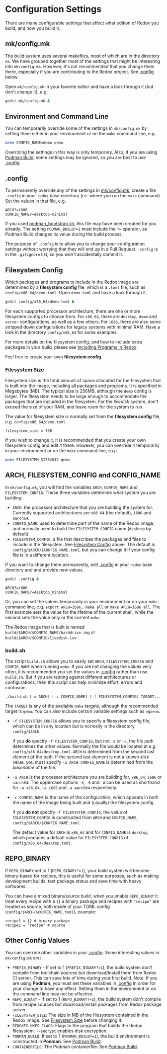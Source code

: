 # Configuration Settings

There are many configurable settings that affect what edition of Redox you build, and how you build it.

## mk/config.mk

The build system uses several makefiles, most of which are in the directory `mk`. We have grouped together most of the settings that might be interesting into `mk/config.mk`. However, it's not recommended that you change them there, especially if you are contributing to the Redox project. See [.config](#config) below.

Open `mk/config.mk` in your favorite editor and have a look through it (but don't change it), e.g.
```sh
gedit mk/config.mk &
```

## Environment and Command Line

You can temporarily override some of the settings in `mk/config.mk` by setting them either in your environment or on the `make` command line, e.g.
```sh
make CONFIG_NAME=demo qemu
```

Overriding the settings in this way is only temporary. Also, if you are using [Podman Build](./ch02-06-podman-build.md), some settings may be ignored, so you are best to use [.config](#config).

## .config

To permanently override any of the settings in [mk/config.mk](#mkconfigmk), create a file `.config` in your `redox` base directory (i.e. where you run the `make` command). Set the values in that file, e.g.
```
ARCH?=i686
CONFIG_NAME?=desktop-minimal
```

If you used [podman_bootstrap.sh](./ch02-06-podman-build.md#new-working-directory), this file may have been created for you already. The setting `PODMAN_BUILD?=1` must include the `?=` operator, as Podman Build changes its value during the build process.

The purpose of `.config` is to allow you to change your configuration settings without worrying that they will end up in a Pull Request. `.config` is in the `.gitignore` list, so you won't accidentally commit it.

## Filesystem Config

Which packages and programs to include in the Redox image are determined by a **filesystem config** file, which is a `.toml` file, such as `config/x86_64/demo.toml`. Open `demo.toml` and have a look through it.
```sh
gedit config/x86_64/demo.toml &
```

For each supported processor architecture, there are one or more filesystem configs to choose from. For `x86_64`, there are `desktop`, `demo` and `server` configurations, as well as a few others. For `i686`, there are also some stripped down configurations for legacy systems with minimal RAM. Have a look in the directory `config/x86_64` for some examples.

For more details on the filesystem config, and how to include extra packages in your build, please see [Including Programs in Redox](./ch09-01-including-programs.md).

Feel free to create your own **filesystem config**.

### Filesystem Size

Filesystem size is the total amount of space allocated for the filesystem that is built into the image, including all packages and programs. It is specified in Megabytes (MB). The typical size is 256MB, although the `demo` config is larger. The filesystem needs to be large enough to accommodate the packages that are included in the filesystem. For the *livedisk* system, don't exceed the size of your RAM, and leave room for the system to run.

The value for filesystem size is normally set from the **filesystem config** file, e.g. `config/x86_64/demo.toml`.
```
filesystem_size = 768
```
If you wish to change it, it is recommended that you create your own filesystem config and edit it there. However, you can override it temporarily in your environment or on the `make` command line, e.g.:
```sh
make FILESYSTEM_SIZE=512 qemu
```

## ARCH, FILESYSTEM_CONFIG and CONFIG_NAME

In `mk/config.mk`, you will find the variables `ARCH`, `CONFIG_NAME` and `FILESYSTEM_CONFIG`. These three variables determine what system you are building. 

- `ARCH`: the processor architecture that you are building the system for. Currently supported architectures are `x86_64` (the default), `i686` and `aarch64`. 
- `CONFIG_NAME`: used to determine part of the name of the Redox image, and normally used to build the `FILESYSTEM_CONFIG` name (`desktop` by default). 
- `FILESYSTEM_CONFIG`: a file that describes the packages and files to include in the filesystem. See [Filesystem Config](#filesystem-config) above. The default is `config/$ARCH/$CONFIG_NAME.toml`, but you can change it if your config file is in a different location.

If you want to change them permanently, edit [.config](#config) in your `redox` base directory and and provide new values. 
```sh
gedit .config &
```
```
ARCH?=i686
CONFIG_NAME?=desktop_minimal
```

Or, you can set the values temporarily in your environment or on your `make` command line, e.g. `export ARCH=i686; make all` or `make ARCH=i686 all`. The first example sets the value for the lifetime of the current shell, while the second sets the value only or the current `make`.

The Redox image that is built is named `build/$ARCH/$CONFIG_NAME/harddrive.img` or `build/$ARCH/$CONFIG/livedisk.iso`.

### build.sh

The script `build.sh` allows you to easily set `ARCH`, `FILESYSTEM_CONFIG` and `CONFIG_NAME` when running `make`. If you are not changing the values very often, it is recommended you set the values in [.config](#config) rather than use `build.sh`. But if you are testing against different architectures or  configurations, then this script can help minimize effort, errors and confusion.

`./build.sh [-a ARCH] [-c CONFIG_NAME] [-f FILESYSTEM_CONFIG] TARGET...`

The `TARGET` is any of the available `make` targets, although the recommended target is `qemu`. You can also include certain variable settings such as `vga=no`.

- `-f FILESYSTEM_CONFIG` allows you to specify a filesystem config file, which can be in any location but is normally in the directory `config/$ARCH`.

  If you **do** specify `-f FILESYSTEM_CONFIG`, but not `-a` or `-c`, the file path determines the other values. Normally the file would be located at e.g. `config/x86_64/desktop.toml`. `ARCH` is determined from the second last element of the path. If the second last element is not a known `ARCH` value, you must specify `-a ARCH`. `CONFIG_NAME` is determined from the *basename* of the file.

- `-a ARCH` is the processor architecture you are building for, `x86_64`, `i686` or `aarch64`. The uppercase options `-X`, `-6` and `-A` can be used as shorthand for `-a x86_64`, `-a i686` and `-a aarch64` respectively.
  
- `-c CONFIG_NAME` is the name of the configuration, which appears in both the name of the image being built and (usually) the filesystem config.

  If you **do not** specify `-f FILESYSTEM_CONFIG`, the value of `FILESYSTEM_CONFIG` is constructed from `ARCH` and `CONFIG_NAME`, `config/$ARCH/$CONFIG_NAME.toml`. 

  The default value for `ARCH` is `x86_64` and for `CONFIG_NAME` is `desktop`, which produces a default value for `FILESYSTEM_CONFIG` of `config/x86_64/desktop.toml`.

## REPO_BINARY

If `REPO_BINARY` set to 1 (`REPO_BINARY?=1`), your build system will become binary-based for recipes, this is useful for some purposes, such as making development builds, test package status and save time with heavy softwares.

You can have a mixed binary/source build, when you enable `REPO_BINARY` it treat every recipe with a `{}` a binary package and recipes with `"recipe"` are treated as source, both inside of your TOML config (`config/$ARCH/$CONFIG_NAME.toml`), example:
```
recipe1 = {} # binary package
recipe2 = "recipe" # source
```
## Other Config Values

You can override other variables in your [.config](#config). Some interesting values in `mk/config.mk` are:

- `PREFIX_BINARY` - If set to 1 (`PREFIX_BINARY?=1`), the build system don't compile from toolchain sources but download/install them from Redox CI server. This can save lots of time during your first build. Note: If you are using **Podman**, you must set these variables in [.config](#config) in order for your change to have any effect. Setting them in the environment or on the command line may not be effective.
- `REPO_BINARY` - If set to 1 (`REPO_BINARY?=1`), the build system don't compile from recipe sources but download/install packages from Redox package server.
- `FILESYSTEM_SIZE`: The size in MB of the filesystem contained in the Redox image. See [Filesystem Size](#filesystem-size) before changing it.
- `REDOXFS_MKFS_FLAGS`: Flags to the program that builds the Redox filesystem. `--encrypt` enables disk encryption.
- `PODMAN_BUILD`: If set to 1 (`PODMAN_BUILD?=1`), the build environment is constructed in **Podman**. See [Podman Build](./ch02-06-podman-build.md).
- `CONTAINERFILE`: The Podman containerfile. See [Podman Build](./ch02-06-podman-build.md).
